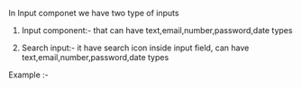 In Input componet we have two type of inputs
1. Input component:- that can have text,email,number,password,date types
    
2. Search input:- it have search icon inside input field, can have text,email,number,password,date types
  
 Example :- 
 <InputField type='text' name="name" label='Enter Your Name' />
 <SearchInputField name="SearchName" />


